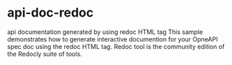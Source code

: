 # api-doc-redoc
api documentation generated by using redoc HTML tag
This sample demonstrates how to generate interactive documention for your OpneAPI spec doc using the redoc HTML tag. Redoc tool is the community edition of the Redocly suite of tools.
